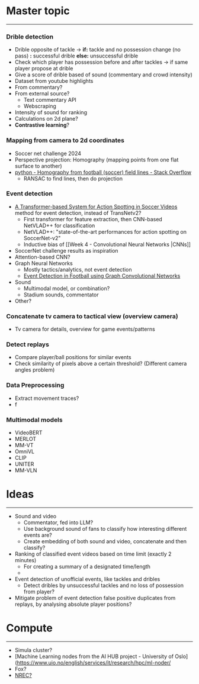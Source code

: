 

# Master topic
---
### Drible detection
* Drible opposite of tackle -> **if:** tackle and no possession change (no pass) **:** successful drible **else:** unsuccessful drible
* Check which player has possession before and after tackles -> if same player propose at drible
* Give a score of drible based of sound (commentary and crowd intensity)
* Dataset from youtube highlights
* From commentary?
* From external source?
	* Text commentary API
	* Webscraping
* Intensity of sound for ranking
* Calculations on 2d plane?
* **Contrastive learning**?

### Mapping from camera to 2d coordinates
* Soccer net challenge 2024
* Perspective projection: Homography (mapping points from one flat surface to another)
* [python - Homography from football (soccer) field lines - Stack Overflow](https://stackoverflow.com/questions/60352448/homography-from-football-soccer-field-lines)
	* RANSAC to find lines, then do projection

### Event detection
* [A Transformer-based System for Action Spotting in Soccer Videos](https://dl.acm.org/doi/pdf/10.1145/3552437.3555693) method for event detection, instead of TransNetv2?
	* First transformer for feature extraction, then CNN-based NetVLAD++ for classification
	* NetVLAD++: "state-of-the-art performances for action spotting on SoccerNet-v2"
	* Inductive bias of [[Week 4 - Convolutional Neural Networks |CNNs]]
* SoccerNet challenge results as inspiration
* Attention-based CNN?
* Graph Neural Networks
	* Mostly tactics/analytics, not event detection
	* [Event Detection in Football using Graph Convolutional Networks](https://arxiv.org/pdf/2301.10052)
* Sound
	* Multimodal model, or combination?
	* Stadium sounds, commentator
* Other?

### Concatenate tv camera to tactical view (overview camera)
* Tv camera for details, overview for game events/patterns

### Detect replays
* Compare player/ball positions for similar events
* Check similarity of pixels above a certain threshold? (Different camera angles problem)

### Data Preprocessing
* Extract movement traces?
* f
### Multimodal models
* VideoBERT
* MERLOT
* MM-VT
* OmniVL
* CLIP
* UNITER
* MM-VLN


# Ideas
---
* Sound and video
	* Commentator, fed into LLM?
	* Use background sound of fans to classify how interesting different events are?
	* Create embedding of both sound and video, concatenate and then classify?
* Ranking of classified event videos based on time limit (exactly 2 minutes)
	* For creating a summary of a designated time/length
	* 
* Event detection of unofficial events, like tackles and dribles
	* Detect dribles by unsuccessful tackles and no loss of possession from player?
* Mitigate problem of event detection false positive duplicates from replays, by analysing absolute player positions?
# Compute
---
* Simula cluster?
* [Machine Learning nodes from the AI HUB project - University of Oslo](https://www.uio.no/english/services/it/research/hpc/ml-noder/
* Fox?
* [NREC?](https://docs.nrec.no/intro.html)


